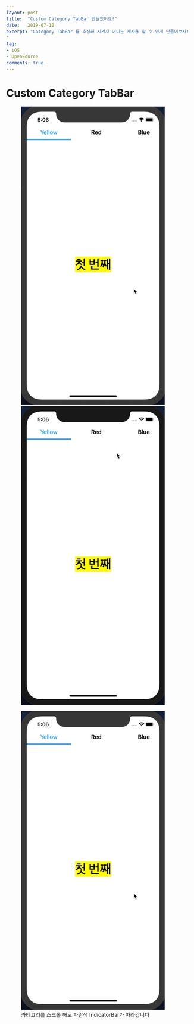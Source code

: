 ```yaml
---
layout: post
title:  "Custom Category TabBar 만들었어요!"
date:   2019-07-10
excerpt: "Category TabBar 를 추상화 시켜서 어디든 재사용 할 수 있게 만들어보자!
"
tag:
- iOS
- OpenSource
comments: true
---
```


# Custom Category TabBar

<figure class="half">
	<img src="/assets/ViewTouch.gif">
	<img src="/assets/CategoryTouch.gif">
</figure>

<figure>
	<a href="/assets/ScrollingWithIndicatorBar.gif"><img src="/assets/ViewTouch.gif"></a>
  <figcaption>카테고리를 스크롤 해도 파란색 IndicatorBar가 따라갑니다 </figcaption>
</figure>
